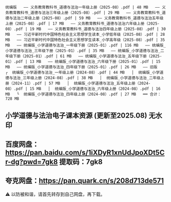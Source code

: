 `统编版  
–– 义务教育教科书_道德与法治一年级上册（2025-08）.pdf | 48 MB  
–– 义务教育教科书_道德与法治三年级上册（2025-08）.pdf | 29 MB  
–– 义务教育教科书_道德与法治二年级上册（2025-08）.pdf | 59 MB  
–– 义务教育教科书_道德与法治五年级上册（2025-08）.pdf | 17 MB  
–– 义务教育教科书_道德与法治六年级上册（2025-08）.pdf | 19 MB  
–– 义务教育教科书_道德与法治四年级上册（2025-08）.pdf | 30 MB  
–– 习近平新时代中国特色社会主义思想学生读本_小学低年级（2025-08）.pdf | 28 MB  
–– 习近平新时代中国特色社会主义思想学生读本_小学高年级（2025-08）.pdf | 35 MB  
–– 统编版_小学道德与法治_一年级下册（2025-01）.pdf | 116 MB  
–– 统编版_小学道德与法治_三年级下册（2025-01）.pdf | 35 MB  
–– 统编版_小学道德与法治_二年级下册（2025-01）.pdf | 61 MB  
–– 统编版_小学道德与法治_五年级下册（2025-01）.pdf | 13 MB  
–– 统编版_小学道德与法治_六年级下册（2025-01）.pdf | 15 MB  
–– 统编版_小学道德与法治_四年级下册（2025-01）.pdf | 26 MB  
–– 旧版  
  ┌  统编版_小学道德与法治_一年级上册（2024-08）.pdf | 44 MB  
  │  统编版_小学道德与法治_三年级上册（2024-08）.pdf | 38 MB  
  │  统编版_小学道德与法治_二年级上册（2024-11）.pdf | 57 MB  
  │  统编版_小学道德与法治_五年级上册（2024-08）.pdf | 15 MB  
  │  统编版_小学道德与法治_六年级上册（2024-08）.pdf | 16 MB  
  └  统编版_小学道德与法治_四年级上册（2024-08）.pdf | 27 MB  
══ 合计：728 MB  
`

小学道德与法治电子课本资源 (更新至2025.08) 无水印
----------
百度网盘：https://pan.baidu.com/s/1iXDyR1xnUdJpoXDt5Cr-dg?pwd=7gk8
提取码：7gk8
----------
夸克网盘：https://pan.quark.cn/s/208d713de571
----------
⚠️ 以防被和谐，请首先转存到自己网盘，再下载。
